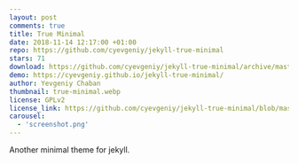 ```yaml
---
layout: post
comments: true
title: True Minimal
date: 2018-11-14 12:17:00 +01:00
repo: https://github.com/cyevgeniy/jekyll-true-minimal
stars: 71
download: https://github.com/cyevgeniy/jekyll-true-minimal/archive/master.zip
demo: https://cyevgeniy.github.io/jekyll-true-minimal/
author: Yevgeniy Chaban
thumbnail: true-minimal.webp
license: GPLv2 
license_link: https://github.com/cyevgeniy/jekyll-true-minimal/blob/master/LICENSE
carousel:
  - 'screenshot.png'
---
```


Another minimal theme for jekyll.
